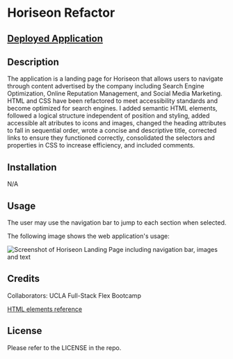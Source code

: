 # Horiseon Refactor

## [Deployed Application](https://amaryahwolf.github.io/horiseon-refactor/)

## Description

The application is a landing page for Horiseon that allows users to navigate through content advertised by the company including Search Engine Optimization, Online Reputation Management, and Social Media Marketing. HTML and CSS have been refactored to meet accessibility standards and become optimized for search engines. I added semantic HTML elements, followed a logical structure independent of position and styling, added accessible alt atributes to icons and images, changed the heading attributes to fall in sequential order, wrote a concise and descriptive title, corrected links to ensure they functioned correctly, consolidated the selectors and properties in CSS to increase efficiency, and included comments.

## Installation

N/A

## Usage

The user may use the navigation bar to jump to each section when selected.

The following image shows the web application's usage:

![Screenshot of Horiseon Landing Page including navigation bar, images and text](assets/images/horiseon-refactor-screenshot.html.png)

## Credits

Collaborators: UCLA Full-Stack Flex Bootcamp

[HTML elements reference](https://developer.mozilla.org/en-US/docs/Web/HTML/Element)

## License

Please refer to the LICENSE in the repo.
